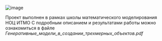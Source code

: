 ![image](https://github.com/user-attachments/assets/4be76e4a-d6f7-446a-a2f7-c37711412598)

Проект выполнен в рамках школы математического моделирования НОЦ ИТМО
С подробным описанием и результатами работы можно ознакомиться в файле *Генеративные_модели_в_создании_трехмерных_объектов.pdf*
